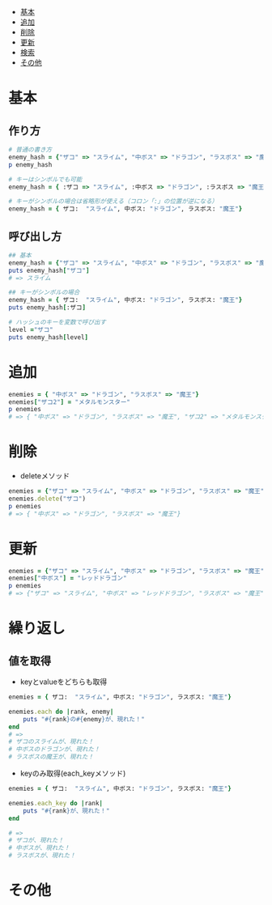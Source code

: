 - [基本](#基本)
- [追加](#追加)
- [削除](#削除)
- [更新](#更新)
- [検索](#検索)
- [その他](#その他)

# 基本

## 作り方

```ruby
# 普通の書き方
enemy_hash = {"ザコ" => "スライム", "中ボス" => "ドラゴン", "ラスボス" => "魔王"}
p enemy_hash

# キーはシンボルでも可能
enemy_hash = { :ザコ => "スライム", :中ボス => "ドラゴン", :ラスボス => "魔王"}

# キーがシンボルの場合は省略形が使える（コロン「:」の位置が逆になる）
enemy_hash = { ザコ:  "スライム", 中ボス: "ドラゴン", ラスボス: "魔王"}
```

## 呼び出し方

```ruby
## 基本
enemy_hash = {"ザコ" => "スライム", "中ボス" => "ドラゴン", "ラスボス" => "魔王"}
puts enemy_hash["ザコ"]
# => スライム

## キーがシンボルの場合
enemy_hash = { ザコ:  "スライム", 中ボス: "ドラゴン", ラスボス: "魔王"}
puts enemy_hash[:ザコ]

# ハッシュのキーを変数で呼び出す
level ="ザコ"
puts enemy_hash[level]
```

# 追加
```ruby
enemies = { "中ボス" => "ドラゴン", "ラスボス" => "魔王"}
enemies["ザコ2"] = "メタルモンスター"
p enemies
# => { "中ボス" => "ドラゴン", "ラスボス" => "魔王", "ザコ2" => "メタルモンスター"}
```
# 削除
- deleteメソッド
```ruby
enemies = {"ザコ" => "スライム", "中ボス" => "ドラゴン", "ラスボス" => "魔王"}
enemies.delete("ザコ")
p enemies
# => { "中ボス" => "ドラゴン", "ラスボス" => "魔王"}
```

# 更新
```ruby
enemies = {"ザコ" => "スライム", "中ボス" => "ドラゴン", "ラスボス" => "魔王"}
enemies["中ボス"] = "レッドドラゴン"
p enemies
# => {"ザコ" => "スライム", "中ボス" => "レッドドラゴン", "ラスボス" => "魔王"}
```

# 繰り返し
## 値を取得
- keyとvalueをどちらも取得
```ruby
enemies = { ザコ:  "スライム", 中ボス: "ドラゴン", ラスボス: "魔王"}

enemies.each do |rank, enemy|
	puts "#{rank}の#{enemy}が、現れた！"
end
# =>
# ザコのスライムが、現れた！
# 中ボスのドラゴンが、現れた！
# ラスボスの魔王が、現れた！
```
- keyのみ取得(each_keyメソッド)
```ruby
enemies = { ザコ:  "スライム", 中ボス: "ドラゴン", ラスボス: "魔王"}

enemies.each_key do |rank|
	puts "#{rank}が、現れた！"
end

# =>
# ザコが、現れた！
# 中ボスが、現れた！
# ラスボスが、現れた！
```



# その他
